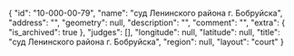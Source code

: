 {
    "id": "10-000-00-79",
    "name": "суд Ленинского района г. Бобруйска",
    "address": "",
    "geometry": null,
    "description": "",
    "comment": "",
    "extra": {
        "is_archived": true
    },
    "judges": [],
    "longitude": null,
    "latitude": null,
    "title": "суд Ленинского района г. Бобруйска",
    "region": null,
    "layout": "court"
}